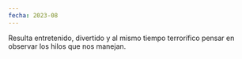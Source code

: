 ```yaml
---
fecha: 2023-08
---
```

Resulta entretenido, divertido
y al mismo tiempo terrorífico 
pensar en observar
los hilos que nos manejan.